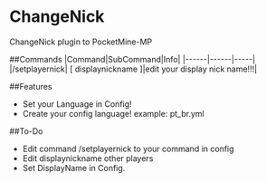 # ChangeNick
ChangeNick plugin to PocketMine-MP

##Commands
|Command|SubCommand|Info|
|------|------|-----|
|/setplayernick| [ displaynickname ]|edit your display nick name!!!|

##Features
- Set your Language in Config!
- Create your config language! example: pt_br.yml

##To-Do
- Edit command /setplayernick to your command in config
- Edit displaynickname other players
- Set DisplayName in Config.
